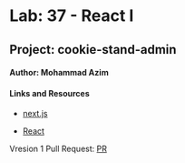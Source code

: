 # Lab: 37 - React I

## Project: cookie-stand-admin

#### Author: Mohammad Azim

#### Links and Resources

- [next.js](https://nextjs.org/)

- [React](https://reactjs.org/)


Vresion 1 Pull Request: [PR](https://github.com/Mohammad99Azim/cookie-stand-admin/pull/1)

